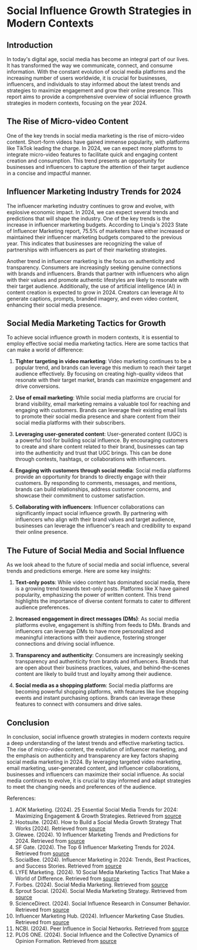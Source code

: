 # Social Influence Growth Strategies in Modern Contexts

## Introduction

In today's digital age, social media has become an integral part of our lives. It has transformed the way we communicate, connect, and consume information. With the constant evolution of social media platforms and the increasing number of users worldwide, it is crucial for businesses, influencers, and individuals to stay informed about the latest trends and strategies to maximize engagement and grow their online presence. This report aims to provide a comprehensive overview of social influence growth strategies in modern contexts, focusing on the year 2024.

## The Rise of Micro-video Content

One of the key trends in social media marketing is the rise of micro-video content. Short-form videos have gained immense popularity, with platforms like TikTok leading the charge. In 2024, we can expect more platforms to integrate micro-video features to facilitate quick and engaging content creation and consumption. This trend presents an opportunity for businesses and influencers to capture the attention of their target audience in a concise and impactful manner.

## Influencer Marketing Industry Trends for 2024

The influencer marketing industry continues to grow and evolve, with explosive economic impact. In 2024, we can expect several trends and predictions that will shape the industry. One of the key trends is the increase in influencer marketing budgets. According to Linqia's 2023 State of Influencer Marketing report, 75.5% of marketers have either increased or maintained their influencer marketing budgets compared to the previous year. This indicates that businesses are recognizing the value of partnerships with influencers as part of their marketing strategies.

Another trend in influencer marketing is the focus on authenticity and transparency. Consumers are increasingly seeking genuine connections with brands and influencers. Brands that partner with influencers who align with their values and promote authentic lifestyles are likely to resonate with their target audience. Additionally, the use of artificial intelligence (AI) in content creation is expected to grow in 2024. Creators can leverage AI to generate captions, prompts, branded imagery, and even video content, enhancing their social media presence.

## Social Media Marketing Tactics for Growth

To achieve social influence growth in modern contexts, it is essential to employ effective social media marketing tactics. Here are some tactics that can make a world of difference:

1. **Tighter targeting in video marketing**: Video marketing continues to be a popular trend, and brands can leverage this medium to reach their target audience effectively. By focusing on creating high-quality videos that resonate with their target market, brands can maximize engagement and drive conversions.

2. **Use of email marketing**: While social media platforms are crucial for brand visibility, email marketing remains a valuable tool for reaching and engaging with customers. Brands can leverage their existing email lists to promote their social media presence and share content from their social media platforms with their subscribers.

3. **Leveraging user-generated content**: User-generated content (UGC) is a powerful tool for building social influence. By encouraging customers to create and share content related to their brand, businesses can tap into the authenticity and trust that UGC brings. This can be done through contests, hashtags, or collaborations with influencers.

4. **Engaging with customers through social media**: Social media platforms provide an opportunity for brands to directly engage with their customers. By responding to comments, messages, and mentions, brands can build relationships, address customer concerns, and showcase their commitment to customer satisfaction.

5. **Collaborating with influencers**: Influencer collaborations can significantly impact social influence growth. By partnering with influencers who align with their brand values and target audience, businesses can leverage the influencer's reach and credibility to expand their online presence.

## The Future of Social Media and Social Influence

As we look ahead to the future of social media and social influence, several trends and predictions emerge. Here are some key insights:

1. **Text-only posts**: While video content has dominated social media, there is a growing trend towards text-only posts. Platforms like X have gained popularity, emphasizing the power of written content. This trend highlights the importance of diverse content formats to cater to different audience preferences.

2. **Increased engagement in direct messages (DMs)**: As social media platforms evolve, engagement is shifting from feeds to DMs. Brands and influencers can leverage DMs to have more personalized and meaningful interactions with their audience, fostering stronger connections and driving social influence.

3. **Transparency and authenticity**: Consumers are increasingly seeking transparency and authenticity from brands and influencers. Brands that are open about their business practices, values, and behind-the-scenes content are likely to build trust and loyalty among their audience.

4. **Social media as a shopping platform**: Social media platforms are becoming powerful shopping platforms, with features like live shopping events and instant purchasing options. Brands can leverage these features to connect with consumers and drive sales.

## Conclusion

In conclusion, social influence growth strategies in modern contexts require a deep understanding of the latest trends and effective marketing tactics. The rise of micro-video content, the evolution of influencer marketing, and the emphasis on authenticity and transparency are key factors shaping social media marketing in 2024. By leveraging targeted video marketing, email marketing, user-generated content, and influencer collaborations, businesses and influencers can maximize their social influence. As social media continues to evolve, it is crucial to stay informed and adapt strategies to meet the changing needs and preferences of the audience.

References:

1. AOK Marketing. (2024). 25 Essential Social Media Trends for 2024: Maximizing Engagement & Growth Strategies. Retrieved from [source](https://aokmarketing.com/25-essential-social-media-trends-for-2024-maximizing-engagement-growth-strategies/)
2. Hootsuite. (2024). How to Build a Social Media Growth Strategy That Works [2024]. Retrieved from [source](https://blog.hootsuite.com/social-media-growth/)
3. Glewee. (2024). 10 Influencer Marketing Trends and Predictions for 2024. Retrieved from [source](https://glewee.com/blog/10-influencer-marketing-trends-2024/)
4. SF Gate. (2024). The Top 6 Influencer Marketing Trends for 2024. Retrieved from [source](https://marketing.sfgate.com/blog/influencer-marketing-trends)
5. SocialBee. (2024). Influencer Marketing in 2024: Trends, Best Practices, and Success Stories. Retrieved from [source](https://socialbee.com/blog/influencer-marketing-trends/)
6. LYFE Marketing. (2024). 10 Social Media Marketing Tactics That Make a World of Difference. Retrieved from [source](https://www.lyfemarketing.com/blog/social-media-marketing-tactics/)
7. Forbes. (2024). Social Media Marketing. Retrieved from [source](https://www.forbes.com/advisor/business/social-media-marketing/)
8. Sprout Social. (2024). Social Media Marketing Strategy. Retrieved from [source](https://sproutsocial.com/insights/social-media-marketing-strategy/)
9. ScienceDirect. (2024). Social Influence Research in Consumer Behavior. Retrieved from [source](https://www.sciencedirect.com/science/article/pii/S014829632300228X)
10. Influencer Marketing Hub. (2024). Influencer Marketing Case Studies. Retrieved from [source](https://influencermarketinghub.com/influencer-marketing-case-studies/)
11. NCBI. (2024). Peer Influence in Social Networks. Retrieved from [source](https://www.ncbi.nlm.nih.gov/pmc/articles/PMC6345387/)
12. PLOS ONE. (2024). Social Influence and the Collective Dynamics of Opinion Formation. Retrieved from [source](https://journals.plos.org/plosone/article?id=10.1371/journal.pone.0078433)